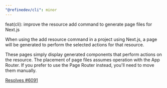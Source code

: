 ```yaml
---
"@refinedev/cli": minor
---
```


feat(cli): improve the resource add command to generate page files for Next.js

When using the add resource command in a project using Next.js, a page will be generated to perform the selected actions for that resource.

These pages simply display generated components that perform actions on the resource. The placement of page files assumes operation with the App Router. If you prefer to use the Page Router instead, you'll need to move them manually.

[Resolves #6091](https://github.com/refinedev/refine/issues/6091)
